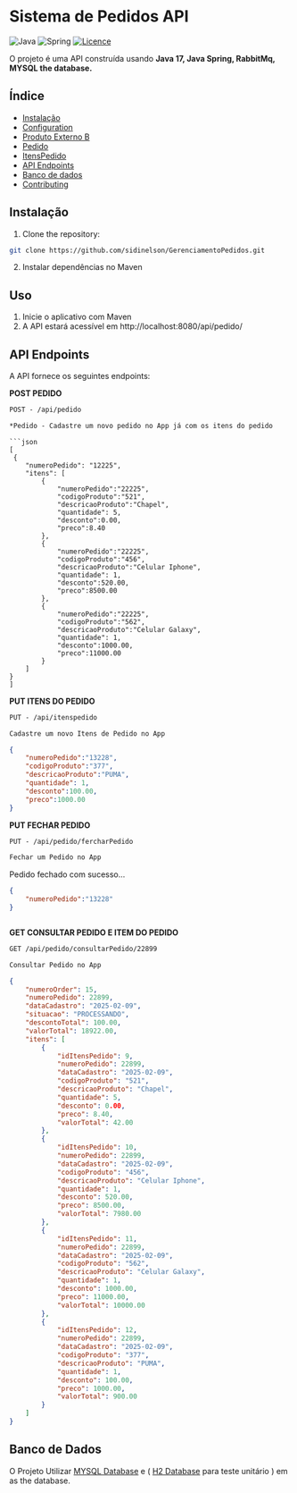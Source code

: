 # Sistema de Pedidos API

![Java](https://img.shields.io/badge/java-%23ED8B00.svg?style=for-the-badge&logo=openjdk&logoColor=white)
![Spring](https://img.shields.io/badge/spring-%236DB33F.svg?style=for-the-badge&logo=spring&logoColor=white)
[![Licence](https://img.shields.io/github/license/Ileriayo/markdown-badges?style=for-the-badge)](./LICENSE)

O projeto é uma API construída usando **Java 17, Java Spring, RabbitMq, MYSQL the database.** 


## Índice

- [Instalação](#installation)
- [Configuration](#configuration)
- [Produto Externo B](#usage)
- [Pedido](#usage)
- [ItensPedido](#usage)
- [API Endpoints](#api-endpoints)
- [Banco de dados](#database)
- [Contributing](#contributing)

## Instalação

1. Clone the repository:

```bash
git clone https://github.com/sidinelson/GerenciamentoPedidos.git
```

2. Instalar dependências no Maven

## Uso

1. Inicie o aplicativo com Maven
2. A API estará acessível em http://localhost:8080/api/pedido/


## API Endpoints
A API fornece os seguintes endpoints:


**POST PEDIDO**
```markdown
POST - /api/pedido

*Pedido - Cadastre um novo pedido no App já com os itens do pedido
```
```
```json
[
 {
    "numeroPedido": "12225",
    "itens": [
        {
            "numeroPedido":"22225",
            "codigoProduto":"521",
            "descricaoProduto":"Chapel",
            "quantidade": 5,
            "desconto":0.00,
            "preco":8.40
        },
        {
            "numeroPedido":"22225",
            "codigoProduto":"456",
            "descricaoProduto":"Celular Iphone",
            "quantidade": 1,
            "desconto":520.00,
            "preco":8500.00
        },
        {
            "numeroPedido":"22225",
            "codigoProduto":"562",
            "descricaoProduto":"Celular Galaxy",
            "quantidade": 1,
            "desconto":1000.00,
            "preco":11000.00
        }
    ]
}
]
```
**PUT ITENS DO PEDIDO**
```markdown
PUT - /api/itenspedido

Cadastre um novo Itens de Pedido no App
```
```json
{
    "numeroPedido":"13228",
    "codigoProduto":"377",
    "descricaoProduto":"PUMA",
    "quantidade": 1,
    "desconto":100.00,
    "preco":1000.00
}
```




**PUT FECHAR PEDIDO**

```markdown
PUT - /api/pedido/fercharPedido

Fechar um Pedido no App
```
Pedido fechado com sucesso...
```json
{
    "numeroPedido":"13228"
}
```

```
```
**GET CONSULTAR PEDIDO E ITEM DO PEDIDO**

```markdown
GET /api/pedido/consultarPedido/22899 

Consultar Pedido no App
```
```json
{
    "numeroOrder": 15,
    "numeroPedido": 22899,
    "dataCadastro": "2025-02-09",
    "situacao": "PROCESSANDO",
    "descontoTotal": 100.00,
    "valorTotal": 18922.00,
    "itens": [
        {
            "idItensPedido": 9,
            "numeroPedido": 22899,
            "dataCadastro": "2025-02-09",
            "codigoProduto": "521",
            "descricaoProduto": "Chapel",
            "quantidade": 5,
            "desconto": 0.00,
            "preco": 8.40,
            "valorTotal": 42.00
        },
        {
            "idItensPedido": 10,
            "numeroPedido": 22899,
            "dataCadastro": "2025-02-09",
            "codigoProduto": "456",
            "descricaoProduto": "Celular Iphone",
            "quantidade": 1,
            "desconto": 520.00,
            "preco": 8500.00,
            "valorTotal": 7980.00
        },
        {
            "idItensPedido": 11,
            "numeroPedido": 22899,
            "dataCadastro": "2025-02-09",
            "codigoProduto": "562",
            "descricaoProduto": "Celular Galaxy",
            "quantidade": 1,
            "desconto": 1000.00,
            "preco": 11000.00,
            "valorTotal": 10000.00
        },
        {
            "idItensPedido": 12,
            "numeroPedido": 22899,
            "dataCadastro": "2025-02-09",
            "codigoProduto": "377",
            "descricaoProduto": "PUMA",
            "quantidade": 1,
            "desconto": 100.00,
            "preco": 1000.00,
            "valorTotal": 900.00
        }
    ]
}
```

## Banco de Dados
O Projeto Utilizar
[MYSQL Database](https://www.mysql.com/downloads/) e ( [H2 Database](https://www.h2database.com/html/tutorial.html) para teste unitário ) em as the database. 




